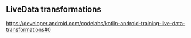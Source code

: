 


## LiveData transformations

https://developer.android.com/codelabs/kotlin-android-training-live-data-transformations#0


<!--stackedit_data:
eyJoaXN0b3J5IjpbLTE1NjU2NDQ4OTBdfQ==
-->